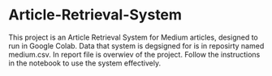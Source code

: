 # Article-Retrieval-System
This project is an Article Retrieval System for Medium articles, designed to run in Google Colab. Data that system is degsigned for is in reposirty named medium.csv. In report file is overwiev of the project. Follow the instructions in the notebook to use the system effectively.

